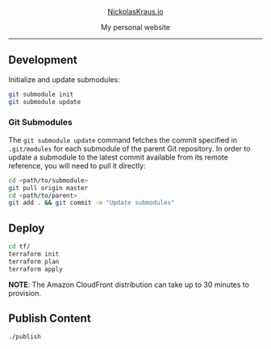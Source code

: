<div align="center">
  <a href="https://nickolaskraus.io">
    <p>NickolasKraus.io</p>
  </a>
  <p align="center">My personal website</p>
</div>

---

## Development

Initialize and update submodules:

```bash
git submodule init
git submodule update
```

### Git Submodules

The `git submodule update` command fetches the commit specified in `.git/modules` for each submodule of the parent Git repository. In order to update a submodule to the latest commit available from its remote reference, you will need to pull it directly:

```bash
cd <path/to/submodule>
git pull origin master
cd <path/to/parent>
git add . && git commit -m "Update submodules"
```

## Deploy

```bash
cd tf/
terraform init
terraform plan
terraform apply
```

**NOTE**: The Amazon CloudFront distribution can take up to 30 minutes to provision.

## Publish Content

```bash
./publish
```
